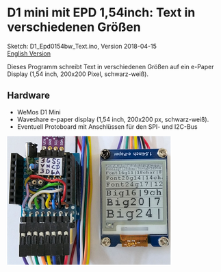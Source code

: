 # D1 mini mit EPD 1,54inch: Text in verschiedenen Gr&ouml;&szlig;en
Sketch: D1_Epd0154bw_Text.ino, Version 2018-04-15      
[English Version](./README.md "English Version")   

Dieses Programm schreibt Text in verschiedenen Gr&ouml;&szlig;en auf ein e-Paper Display (1,54 inch, 200x200 Pixel, schwarz-wei&szlig;).

## Hardware
* WeMos D1 Mini
* Waveshare e-paper display (1,54 inch, 200x200 px, schwarz-wei&szlig;).
* Eventuell Protoboard mit Anschl&uuml;ssen f&uuml;r den SPI- und I2C-Bus

![D1 epd0154bw Text](./images/D1_Epd0154bw_text.png "D1mini mit ePaper display 1,54inch Textausgabe")   
